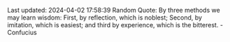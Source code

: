 Last updated: 2024-04-02 17:58:39
Random Quote: By three methods we may learn wisdom: First, by reflection, which is noblest; Second, by imitation, which is easiest; and third by experience, which is the bitterest. - Confucius
